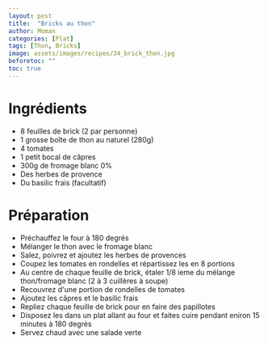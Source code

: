 ```yaml
---
layout: post
title:  "Bricks au thon"
author: Moman
categories: [Plat]
tags: [Thon, Bricks]
image: assets/images/recipes/34_brick_thon.jpg
beforetoc: ""
toc: true
---
```


# Ingrédients 
* 8 feuilles de brick (2 par personne)
* 1 grosse boîte de thon au naturel (280g)
* 4 tomates
* 1 petit bocal de câpres
* 300g de fromage blanc 0%
* Des herbes de provence
* Du basilic frais (facultatif)


# Préparation
* Préchauffez le four à 180 degrés
* Mélanger le thon avec le fromage blanc
* Salez, poivrez et ajoutez les herbes de provences
* Coupez les tomates en rondelles et répartissez les en 8 portions
* Au centre de chaque feuille de brick, étaler 1/8 ieme du mélange thon/fromage blanc (2 à 3 cuillères à soupe)
* Recouvrez d'une portion de rondelles de tomates
* Ajoutez les câpres et le basilic frais
* Repliez chaque feuille de brick pour en faire des papillotes
* Disposez les dans un plat allant au four et faites cuire pendant eniron 15 minutes à 180 degrés
* Servez chaud avec une salade verte